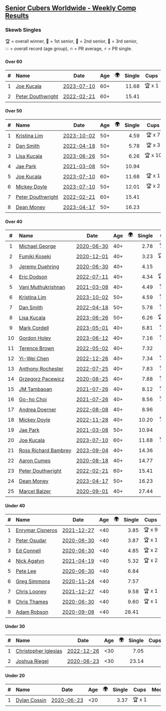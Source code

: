 <style>table {white-space: nowrap;}</style>
<link rel="stylesheet" type="text/css" href="/scw-comp/css/flags.css" />

## [Senior Cubers Worldwide - Weekly Comp Results](/scw-comp/results/)
### Skewb Singles

<span style="white-space: nowrap;">🏆 = overall winner</span>, <span style="white-space: nowrap;">🥇 = 1st senior</span>, <span style="white-space: nowrap;">🥈 = 2nd senior</span>, <span style="white-space: nowrap;">🥉 = 3rd senior</span>, <span style="white-space: nowrap;">💥 = overall record (age group)</span>, <span style="white-space: nowrap;">🔥 = PR average</span>, <span style="white-space: nowrap;">⚡ = PR single</span>.

#### Over 60

| # | Name | Date | Age | 🌍 | Single | Cups | Medals | Achievements | Video |
| :--: | :-- | :--: | :--: | :--: | --: | :--: | :-- | :-- | :-- |
| 1 | [Joe Kucala](../../persons/joe_kucala/skewb.md) | [2023-07-10](../../results/2023-07-10/skewb.md) | 60+ | <i class="flag flag-US" /> | 11.68 | 🏆 x 1 | 🥇 x 1, 🥈 x 1, 🥉 x 6 | 💥 x 3, 🔥 x 3, ⚡ x 4 | [Desktop](https://www.facebook.com/events/290406996735190/permalink/294456689663554) / [Mobile](https://m.facebook.com/events/290406996735190?view=permalink&id=294456689663554) |
| 2 | [Peter Douthwright](../../persons/peter_douthwright/skewb.md) | [2022-02-21](../../results/2022-02-21/skewb.md) | 60+ | <i class="flag flag-CA" /> | 15.41 |  |  | 💥 x 1, 🔥 x 1, ⚡ x 1 | [Desktop](https://www.facebook.com/622712395/videos/pcb.2888932434585988/1362527270930059) / [Mobile](https://m.facebook.com/622712395/videos/pcb.2888932434585988/1362527270930059) |

#### Over 50

| # | Name | Date | Age | 🌍 | Single | Cups | Medals | Achievements | Video |
| :--: | :-- | :--: | :--: | :--: | --: | :--: | :-- | :-- | :-- |
| 1 | [Kristina Lim](../../persons/kristina_lim/skewb.md) | [2023-10-02](../../results/2023-10-02/skewb.md) | 50+ | <i class="flag flag-US" /> | 4.59 | 🏆 x 7 | 🥇 x 7, 🥉 x 1 | 💥 x 2, 🔥 x 4, ⚡ x 3 | [Desktop](https://www.facebook.com/1045330593/videos/1189294102457209) / [Mobile](https://m.facebook.com/1045330593/videos/1189294102457209) |
| 2 | [Dan Smith](../../persons/dan_smith/skewb.md) | [2022-04-18](../../results/2022-04-18/skewb.md) | 50+ | <i class="flag flag-US" /> | 5.78 | 🏆 x 3 | 🥇 x 3, 🥈 x 5, 🥉 x 4 | 💥 x 1, 🔥 x 6, ⚡ x 3 | [Desktop](https://www.facebook.com/events/566110581332467/permalink/570053347604857) / [Mobile](https://m.facebook.com/events/566110581332467?view=permalink&id=570053347604857) |
| 3 | [Lisa Kucala](../../persons/lisa_kucala/skewb.md) | [2023-06-26](../../results/2023-06-26/skewb.md) | 50+ | <i class="flag flag-US" /> | 6.26 | 🏆 x 10 | 🥇 x 12, 🥈 x 15, 🥉 x 7 | 💥 x 11, 🔥 x 11, ⚡ x 7 | [Desktop](https://www.facebook.com/events/310574547970581/permalink/317045367323499) / [Mobile](https://m.facebook.com/events/310574547970581?view=permalink&id=317045367323499) |
| 4 | [Jae Park](../../persons/jae_park/skewb.md) | [2021-03-08](../../results/2021-03-08/skewb.md) | 50+ | <i class="flag flag-US" /> | 10.94 |  | 🥇 x 1, 🥈 x 9 | 💥 x 4, 🔥 x 6, ⚡ x 6 | [Desktop](https://www.facebook.com/events/430030294875923/permalink/436985344180418) / [Mobile](https://m.facebook.com/events/430030294875923?view=permalink&id=436985344180418) |
| 5 | [Joe Kucala](../../persons/joe_kucala/skewb.md) | [2023-07-10](../../results/2023-07-10/skewb.md) | 60+ | <i class="flag flag-US" /> | 11.68 | 🏆 x 1 | 🥇 x 1, 🥈 x 1, 🥉 x 6 | 💥 x 3, 🔥 x 3, ⚡ x 4 | [Desktop](https://www.facebook.com/events/290406996735190/permalink/294456689663554) / [Mobile](https://m.facebook.com/events/290406996735190?view=permalink&id=294456689663554) |
| 6 | [Mickey Doyle](../../persons/mickey_doyle/skewb.md) | [2023-07-10](../../results/2023-07-10/skewb.md) | 50+ | <i class="flag flag-US" /> | 12.01 | 🏆 x 2 | 🥇 x 2, 🥈 x 5, 🥉 x 5 | 🔥 x 8, ⚡ x 6 | [Desktop](https://www.facebook.com/events/290406996735190/permalink/297250006050889) / [Mobile](https://m.facebook.com/events/290406996735190?view=permalink&id=297250006050889) |
| 7 | [Peter Douthwright](../../persons/peter_douthwright/skewb.md) | [2022-02-21](../../results/2022-02-21/skewb.md) | 60+ | <i class="flag flag-CA" /> | 15.41 |  |  | 💥 x 1, 🔥 x 1, ⚡ x 1 | [Desktop](https://www.facebook.com/622712395/videos/pcb.2888932434585988/1362527270930059) / [Mobile](https://m.facebook.com/622712395/videos/pcb.2888932434585988/1362527270930059) |
| 8 | [Dean Money](../../persons/dean_money/skewb.md) | [2023-04-17](../../results/2023-04-17/skewb.md) | 50+ | <i class="flag flag-US" /> | 16.23 |  |  | 🔥 x 2, ⚡ x 2 | [Desktop](https://www.facebook.com/events/238970528738328/permalink/245790304723017) / [Mobile](https://m.facebook.com/events/238970528738328?view=permalink&id=245790304723017) |

#### Over 40

| # | Name | Date | Age | 🌍 | Single | Cups | Medals | Achievements | Video |
| :--: | :-- | :--: | :--: | :--: | --: | :--: | :-- | :-- | :-- |
| 1 | [Michael George](../../persons/michael_george/skewb.md) | [2020-06-30](../../results/2020-06-30/skewb.md) | 40+ | <i class="flag flag-GB" /> | 2.78 | 🏆 x 8 | 🥇 x 10 | 💥 x 4, 🔥 x 3, ⚡ x 2 | [Desktop](https://www.facebook.com/events/1716512181834525/permalink/1717709441714799) / [Mobile](https://m.facebook.com/events/1716512181834525?view=permalink&id=1717709441714799) |
| 2 | [Fumiki Koseki](../../persons/fumiki_koseki/skewb.md) | [2020-12-01](../../results/2020-12-01/skewb.md) | 40+ | <i class="flag flag-JP" /> | 3.23 | 🏆 x 25 | 🥇 x 25 | 💥 x 7, 🔥 x 7, ⚡ x 4 | [Desktop](https://www.facebook.com/events/714027339539738/permalink/718660842409721) / [Mobile](https://m.facebook.com/events/714027339539738?view=permalink&id=718660842409721) |
| 3 | [Jeremy Duehring](../../persons/jeremy_duehring/skewb.md) | [2020-06-30](../../results/2020-06-30/skewb.md) | 40+ | <i class="flag flag-US" /> | 4.15 |  | 🥈 x 1 | 🔥 x 1, ⚡ x 1 | [Desktop](https://www.facebook.com/jeremy.duehring/videos/10160203751947846) / [Mobile](https://m.facebook.com/jeremy.duehring/videos/10160203751947846) |
| 4 | [Eric Dodson](../../persons/eric_dodson/skewb.md) | [2022-07-11](../../results/2022-07-11/skewb.md) | 40+ | <i class="flag flag-US" /> | 4.34 | 🏆 x 10 | 🥇 x 12, 🥈 x 2, 🥉 x 1 | 🔥 x 6, ⚡ x 4 | [Desktop](https://www.facebook.com/events/1077792383124606/permalink/1082407352663109) / [Mobile](https://m.facebook.com/events/1077792383124606?view=permalink&id=1082407352663109) |
| 5 | [Vani Muthukrishnan](../../persons/vani_muthukrishnan/skewb.md) | [2021-03-08](../../results/2021-03-08/skewb.md) | 40+ | <i class="flag flag-IN" /> | 4.49 | 🏆 x 2 | 🥇 x 2, 🥈 x 1 | 🔥 x 3, ⚡ x 3 | [Desktop](https://www.facebook.com/events/430030294875923/permalink/435828854296067) / [Mobile](https://m.facebook.com/events/430030294875923?view=permalink&id=435828854296067) |
| 6 | [Kristina Lim](../../persons/kristina_lim/skewb.md) | [2023-10-02](../../results/2023-10-02/skewb.md) | 50+ | <i class="flag flag-US" /> | 4.59 | 🏆 x 7 | 🥇 x 7, 🥉 x 1 | 💥 x 2, 🔥 x 4, ⚡ x 3 | [Desktop](https://www.facebook.com/1045330593/videos/1189294102457209) / [Mobile](https://m.facebook.com/1045330593/videos/1189294102457209) |
| 7 | [Dan Smith](../../persons/dan_smith/skewb.md) | [2022-04-18](../../results/2022-04-18/skewb.md) | 50+ | <i class="flag flag-US" /> | 5.78 | 🏆 x 3 | 🥇 x 3, 🥈 x 5, 🥉 x 4 | 💥 x 1, 🔥 x 6, ⚡ x 3 | [Desktop](https://www.facebook.com/events/566110581332467/permalink/570053347604857) / [Mobile](https://m.facebook.com/events/566110581332467?view=permalink&id=570053347604857) |
| 8 | [Lisa Kucala](../../persons/lisa_kucala/skewb.md) | [2023-06-26](../../results/2023-06-26/skewb.md) | 50+ | <i class="flag flag-US" /> | 6.26 | 🏆 x 10 | 🥇 x 12, 🥈 x 15, 🥉 x 7 | 💥 x 11, 🔥 x 11, ⚡ x 7 | [Desktop](https://www.facebook.com/events/310574547970581/permalink/317045367323499) / [Mobile](https://m.facebook.com/events/310574547970581?view=permalink&id=317045367323499) |
| 9 | [Mark Cordell](../../persons/mark_cordell/skewb.md) | [2023-05-01](../../results/2023-05-01/skewb.md) | 40+ | <i class="flag flag-US" /> | 6.81 | 🏆 x 5 | 🥇 x 5, 🥈 x 8, 🥉 x 2 | 🔥 x 5, ⚡ x 6 | [Desktop](https://www.facebook.com/events/1407988503335303/permalink/1412365282897625) / [Mobile](https://m.facebook.com/events/1407988503335303?view=permalink&id=1412365282897625) |
| 10 | [Gordon Holey](../../persons/gordon_holey/skewb.md) | [2023-06-12](../../results/2023-06-12/skewb.md) | 40+ | <i class="flag flag-US" /> | 7.16 | 🏆 x 3 | 🥇 x 3, 🥈 x 4, 🥉 x 3 | 🔥 x 7, ⚡ x 4 | [Desktop](https://www.facebook.com/766997877/videos/245451628199365) / [Mobile](https://m.facebook.com/766997877/videos/245451628199365) |
| 11 | [Terence Brown](../../persons/terence_brown/skewb.md) | [2022-05-02](../../results/2022-05-02/skewb.md) | 40+ | <i class="flag flag-NZ" /> | 7.32 |  | 🥈 x 2 | 🔥 x 1, ⚡ x 2 | [Desktop](https://www.facebook.com/events/3199116787026413/permalink/3209085612696197) / [Mobile](https://m.facebook.com/events/3199116787026413?view=permalink&id=3209085612696197) |
| 12 | [Yi-Wei Chen](../../persons/yi_wei_chen/skewb.md) | [2022-12-26](../../results/2022-12-26/skewb.md) | 40+ | <i class="flag flag-TW" /> | 7.34 | 🏆 x 7 | 🥇 x 8, 🥉 x 2 | 🔥 x 4, ⚡ x 4 | [Desktop](https://www.facebook.com/events/1093949927944727/permalink/1099536930719360) / [Mobile](https://m.facebook.com/events/1093949927944727?view=permalink&id=1099536930719360) |
| 13 | [Anthony Rochester](../../persons/anthony_rochester/skewb.md) | [2022-07-25](../../results/2022-07-25/skewb.md) | 40+ | <i class="flag flag-AU" /> | 7.83 | 🏆 x 3 | 🥇 x 5, 🥈 x 3 | 🔥 x 6, ⚡ x 5 | [Desktop](https://www.facebook.com/events/587016656266234/permalink/590926939208539) / [Mobile](https://m.facebook.com/events/587016656266234?view=permalink&id=590926939208539) |
| 14 | [Grzegorz Pacewicz](../../persons/grzegorz_pacewicz/skewb.md) | [2020-08-25](../../results/2020-08-25/skewb.md) | 40+ | <i class="flag flag-PL" /> | 7.88 | 🏆 x 1 | 🥇 x 1 | 🔥 x 1, ⚡ x 1 | [Desktop](https://www.facebook.com/events/335350317875490/permalink/340431677367354) / [Mobile](https://m.facebook.com/events/335350317875490?view=permalink&id=340431677367354) |
| 15 | [JM Tambaoan](../../persons/jm_tambaoan/skewb.md) | [2021-07-26](../../results/2021-07-26/skewb.md) | 40+ | <i class="flag flag-PH" /> | 8.12 | 🏆 x 4 | 🥇 x 5, 🥈 x 9, 🥉 x 5 | 🔥 x 6, ⚡ x 5 | [Desktop](https://www.facebook.com/events/5895704557137692/permalink/5959936100714537) / [Mobile](https://m.facebook.com/events/5895704557137692?view=permalink&id=5959936100714537) |
| 16 | [Go-ho Choi](../../persons/go_ho_choi/skewb.md) | [2021-07-26](../../results/2021-07-26/skewb.md) | 40+ | <i class="flag flag-KR" /> | 8.56 | 🏆 x 1 | 🥇 x 1 | 🔥 x 1, ⚡ x 1 | [Desktop](https://www.facebook.com/events/5895704557137692/permalink/5963588683682612) / [Mobile](https://m.facebook.com/events/5895704557137692?view=permalink&id=5963588683682612) |
| 17 | [Andrea Doerner](../../persons/andrea_doerner/skewb.md) | [2022-08-08](../../results/2022-08-08/skewb.md) | 40+ | <i class="flag flag-DE" /> | 8.96 |  | 🥇 x 1, 🥈 x 1, 🥉 x 1 | 🔥 x 2, ⚡ x 2 | [Desktop](https://www.facebook.com/andrea.doerner.146/videos/1428521347661542) / [Mobile](https://m.facebook.com/andrea.doerner.146/videos/1428521347661542) |
| 18 | [Mickey Doyle](../../persons/mickey_doyle/skewb.md) | [2022-11-28](../../results/2022-11-28/skewb.md) | 40+ | <i class="flag flag-US" /> | 10.20 | 🏆 x 2 | 🥇 x 2, 🥈 x 5, 🥉 x 5 | 🔥 x 8, ⚡ x 6 | [Desktop](https://www.facebook.com/events/1804728823229042/permalink/1815728625462395) / [Mobile](https://m.facebook.com/events/1804728823229042?view=permalink&id=1815728625462395) |
| 19 | [Jae Park](../../persons/jae_park/skewb.md) | [2021-03-08](../../results/2021-03-08/skewb.md) | 50+ | <i class="flag flag-US" /> | 10.94 |  | 🥇 x 1, 🥈 x 9 | 💥 x 4, 🔥 x 6, ⚡ x 6 | [Desktop](https://www.facebook.com/events/430030294875923/permalink/436985344180418) / [Mobile](https://m.facebook.com/events/430030294875923?view=permalink&id=436985344180418) |
| 20 | [Joe Kucala](../../persons/joe_kucala/skewb.md) | [2023-07-10](../../results/2023-07-10/skewb.md) | 60+ | <i class="flag flag-US" /> | 11.68 | 🏆 x 1 | 🥇 x 1, 🥈 x 1, 🥉 x 6 | 💥 x 3, 🔥 x 3, ⚡ x 4 | [Desktop](https://www.facebook.com/events/290406996735190/permalink/294456689663554) / [Mobile](https://m.facebook.com/events/290406996735190?view=permalink&id=294456689663554) |
| 21 | [Ross Richard Bambrey](../../persons/ross_richard_bambrey/skewb.md) | [2023-09-04](../../results/2023-09-04/skewb.md) | 40+ | <i class="flag flag-GB" /> | 14.36 |  | 🥉 x 1 | 🔥 x 2, ⚡ x 2 | [Desktop](https://www.facebook.com/536706331/videos/674361374579172) / [Mobile](https://m.facebook.com/536706331/videos/674361374579172) |
| 22 | [Aaron Cumes](../../persons/aaron_cumes/skewb.md) | [2020-08-18](../../results/2020-08-18/skewb.md) | 40+ | <i class="flag flag-GB" /> | 14.77 |  | 🥈 x 4 | 🔥 x 4, ⚡ x 2 | [Desktop](https://www.facebook.com/events/940960439648894/permalink/941539536257651) / [Mobile](https://m.facebook.com/events/940960439648894?view=permalink&id=941539536257651) |
| 23 | [Peter Douthwright](../../persons/peter_douthwright/skewb.md) | [2022-02-21](../../results/2022-02-21/skewb.md) | 60+ | <i class="flag flag-CA" /> | 15.41 |  |  | 💥 x 1, 🔥 x 1, ⚡ x 1 | [Desktop](https://www.facebook.com/622712395/videos/pcb.2888932434585988/1362527270930059) / [Mobile](https://m.facebook.com/622712395/videos/pcb.2888932434585988/1362527270930059) |
| 24 | [Dean Money](../../persons/dean_money/skewb.md) | [2023-04-17](../../results/2023-04-17/skewb.md) | 50+ | <i class="flag flag-US" /> | 16.23 |  |  | 🔥 x 2, ⚡ x 2 | [Desktop](https://www.facebook.com/events/238970528738328/permalink/245790304723017) / [Mobile](https://m.facebook.com/events/238970528738328?view=permalink&id=245790304723017) |
| 25 | [Marcel Balzer](../../persons/marcel_balzer/skewb.md) | [2020-09-01](../../results/2020-09-01/skewb.md) | 40+ | <i class="flag flag-DE" /> | 27.44 |  | 🥈 x 2, 🥉 x 1 | 🔥 x 3, ⚡ x 1 | [Desktop](https://www.facebook.com/marcel.balzer.9216/videos/10160386343317516) / [Mobile](https://m.facebook.com/marcel.balzer.9216/videos/10160386343317516) |

#### Under 40

| # | Name | Date | Age | 🌍 | Single | Cups | Medals | Achievements | Video |
| :--: | :-- | :--: | :--: | :--: | --: | :--: | :-- | :-- | :-- |
| 1 | [Enrymar Cisneros](../../persons/enrymar_cisneros/skewb.md) | [2021-12-27](../../results/2021-12-27/skewb.md) | <40 | <i class="flag flag-VE" /> | 3.85 | 🏆 x 9 |  | 🔥 x 3, ⚡ x 5 | [Desktop](https://www.facebook.com/events/1083505512394794/permalink/1091524834926195) / [Mobile](https://m.facebook.com/events/1083505512394794?view=permalink&id=1091524834926195) |
| 2 | [Peter Osudar](../../persons/peter_osudar/skewb.md) | [2020-06-30](../../results/2020-06-30/skewb.md) | <40 | <i class="flag flag-CA" /> | 3.87 | 🏆 x 1 |  | 🔥 x 1, ⚡ x 1 | [Desktop](https://www.facebook.com/events/1716512181834525/permalink/1716706685148408) / [Mobile](https://m.facebook.com/events/1716512181834525?view=permalink&id=1716706685148408) |
| 3 | [Ed Connell](../../persons/ed_connell/skewb.md) | [2020-06-30](../../results/2020-06-30/skewb.md) | <40 | <i class="flag flag-IE" /> | 4.85 | 🏆 x 2 |  | 🔥 x 3, ⚡ x 3 | [Desktop](https://www.facebook.com/events/1716512181834525/permalink/1720525514766525) / [Mobile](https://m.facebook.com/events/1716512181834525?view=permalink&id=1720525514766525) |
| 4 | [Nick Agatyn](../../persons/nick_agatyn/skewb.md) | [2021-04-19](../../results/2021-04-19/skewb.md) | <40 | <i class="flag flag-AU" /> | 5.32 | 🏆 x 2 |  | 🔥 x 3, ⚡ x 3 | [Desktop](https://www.facebook.com/757743227/videos/10161208448793228) / [Mobile](https://m.facebook.com/757743227/videos/10161208448793228) |
| 5 | [Pete Lee](../../persons/pete_lee/skewb.md) | [2020-06-30](../../results/2020-06-30/skewb.md) | <40 | <i class="flag flag-GB" /> | 6.84 |  |  | 🔥 x 2, ⚡ x 3 | [Desktop](https://www.facebook.com/events/1716512181834525/permalink/1720808974738179) / [Mobile](https://m.facebook.com/events/1716512181834525?view=permalink&id=1720808974738179) |
| 6 | [Greg Simmons](../../persons/greg_simmons/skewb.md) | [2020-11-24](../../results/2020-11-24/skewb.md) | <40 | <i class="flag flag-GB" /> | 7.57 |  |  | 🔥 x 1, ⚡ x 1 | [Desktop](https://www.facebook.com/events/422848532078775/permalink/426964571667171) / [Mobile](https://m.facebook.com/events/422848532078775?view=permalink&id=426964571667171) |
| 7 | [Chris Looney](../../persons/chris_looney/skewb.md) | [2021-12-27](../../results/2021-12-27/skewb.md) | <40 | <i class="flag flag-US" /> | 9.58 | 🏆 x 1 |  | 🔥 x 2, ⚡ x 2 | [Desktop](https://www.facebook.com/chris.looney/videos/215359907349421) / [Mobile](https://m.facebook.com/chris.looney/videos/215359907349421) |
| 8 | [Chris Thames](../../persons/chris_thames/skewb.md) | [2020-06-30](../../results/2020-06-30/skewb.md) | <40 | <i class="flag flag-US" /> | 9.60 | 🏆 x 1 |  | 🔥 x 4, ⚡ x 2 | [Desktop](https://www.facebook.com/events/1716512181834525/permalink/1718574104961666) / [Mobile](https://m.facebook.com/events/1716512181834525?view=permalink&id=1718574104961666) |
| 9 | [Adam Robson](../../persons/adam_robson/skewb.md) | [2020-09-08](../../results/2020-09-08/skewb.md) | <40 | <i class="flag flag-GB" /> | 28.41 |  |  | 🔥 x 1, ⚡ x 1 | [Desktop](https://www.facebook.com/100005428097972/videos/1461191737405082) / [Mobile](https://m.facebook.com/100005428097972/videos/1461191737405082) |

#### Under 30

| # | Name | Date | Age | 🌍 | Single | Cups | Medals | Achievements | Video |
| :--: | :-- | :--: | :--: | :--: | --: | :--: | :-- | :-- | :-- |
| 1 | [Christopher Iglesias](../../persons/christopher_iglesias/skewb.md) | [2022-12-26](../../results/2022-12-26/skewb.md) | <30 | <i class="flag flag-US" /> | 7.05 |  |  | 🔥 x 2, ⚡ x 2 | [Desktop](https://www.facebook.com/events/1093949927944727/permalink/1098174637522256) / [Mobile](https://m.facebook.com/events/1093949927944727?view=permalink&id=1098174637522256) |
| 2 | [Joshua Riegel](../../persons/joshua_riegel/skewb.md) | [2020-06-23](../../results/2020-06-23/skewb.md) | <30 | <i class="flag flag-US" /> | 23.14 |  |  | 🔥 x 1, ⚡ x 1 | [Desktop](https://www.facebook.com/events/1618516681636159/permalink/1623941544427006) / [Mobile](https://m.facebook.com/events/1618516681636159?view=permalink&id=1623941544427006) |

#### Under 20

| # | Name | Date | Age | 🌍 | Single | Cups | Medals | Achievements | Video |
| :--: | :-- | :--: | :--: | :--: | --: | :--: | :-- | :-- | :-- |
| 1 | [Dylan Cossin](../../persons/dylan_cossin/skewb.md) | [2020-06-23](../../results/2020-06-23/skewb.md) | <20 | <i class="flag flag-US" /> | 3.37 | 🏆 x 1 |  | 💥 x 1, 🔥 x 1, ⚡ x 1 | [Desktop](https://www.facebook.com/dylan.andrew1/videos/3097967856954645) / [Mobile](https://m.facebook.com/dylan.andrew1/videos/3097967856954645) |


<!-- Global site tag (gtag.js) - Google Analytics -->
<script async src="https://www.googletagmanager.com/gtag/js?id=UA-86348435-3"></script>
<script>window.dataLayer = window.dataLayer || []; function gtag() {dataLayer.push(arguments);} gtag('js', new Date()); gtag('config', 'UA-86348435-3');</script>
